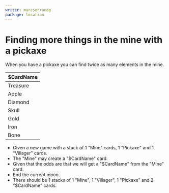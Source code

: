 ```yaml
---
writer: marcserranog
package: location
---
```


# Finding more things in the mine with a pickaxe

When you have a pickaxe you can find twice as many elements in the mine.

| $CardName |
|-----------|
| Treasure  |
| Apple     |
| Diamond   |
| Skull     |
| Gold      |
| Iron      |
| Bone      |


* Given a new game with a stack of 1 "Mine" cards, 1 "Pickaxe" and 1 "Villager" cards.
* The "Mine" may create a "$CardName" card.
* Given that the odds are that we will get a "$CardName" from the "Mine" card.
* End the current moon.
* There should be 1 stacks of 1 "Mine", 1 "Villager", 1 "Pickaxe" and 2 "$CardName" cards.
